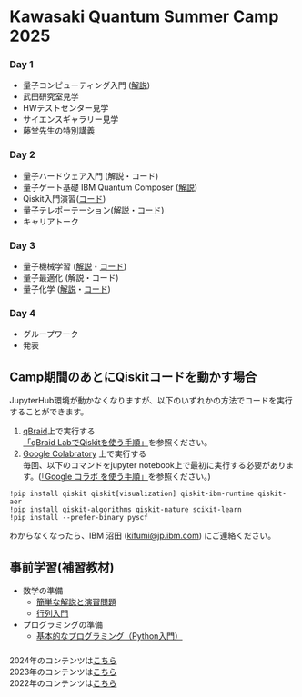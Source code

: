 # Kawasaki Quantum Summer Camp 2025

### Day 1
- 量子コンピューティング入門 ([解説](./day1/20250729_QCIntro.pdf))
- 武田研究室見学
- HWテストセンター見学
- サイエンスギャラリー見学
- 藤堂先生の特別講義

### Day 2
- 量子ハードウェア入門 (解説・コード)
- 量子ゲート基礎 IBM Quantum Composer ([解説](./day2/20250730_Composer.pdf))
- Qiskit入門演習([コード](./day2/20250730_qiskit.ipynb))
- 量子テレポーテーション([解説](./day2/20250730_Telepo.pdf)・[コード](./day2/20250730_teleportation.ipynb))
- キャリアトーク

### Day 3
- 量子機械学習 ([解説](./day3/20250731_QML.pdf)・[コード](./day3/20250731_qml.ipynb))
- 量子最適化 (解説・コード)
- 量子化学 ([解説](./day3/20250731_chemistry.pdf)・[コード](./day3/20250731_chemistry.ipynb))

### Day 4
- グループワーク
- 発表
  
## Camp期間のあとにQiskitコードを動かす場合
JupyterHub環境が動かなくなりますが、以下のいずれかの方法でコードを実行することができます。
1. [qBraid](https://www.qbraid.com)上で実行する    
   [「qBraid LabでQiskitを使う手順」](https://quantum-tokyo.github.io/introduction/get_started/qbraid.html)を参照ください。
2. [Google Colabratory](https://colab.research.google.com/) 上で実行する   
   毎回、以下のコマンドをjupyter notebook上で最初に実行する必要があります。([「Google コラボ を使う手順」](https://quantum-tokyo.github.io/introduction/get_started/colab.html)を参照ください。)
```
!pip install qiskit qiskit[visualization] qiskit-ibm-runtime qiskit-aer
!pip install qiskit-algorithms qiskit-nature scikit-learn 
!pip install --prefer-binary pyscf
```


わからなくなったら、IBM 沼田 (kifumi@jp.ibm.com) にご連絡ください。

## 事前学習(補習教材)
- 数学の準備
    - [簡単な解説と演習問題](./vector_matrix.pdf)
    - [行列入門](https://www.mext.go.jp/content/20230828-mxt-kyoiku01_000250597_1.pdf)
- プログラミングの準備
    - [基本的なプログラミング（Python入門）](https://sites.google.com/a.ipsj.or.jp/mooc/list/C3-1)



### 
2024年のコンテンツは[こちら](https://github.com/quantum-tokyo/kawasaki-quantum-camp/tree/main/2024)  
2023年のコンテンツは[こちら](https://github.com/quantum-tokyo/kawasaki-quantum-camp/tree/main/2023)    
2022年のコンテンツは[こちら](https://github.com/quantum-tokyo/kawasaki-quantum-camp/tree/main/2022)

